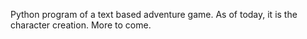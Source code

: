 Python program of a text based adventure game. As of today, it is the character creation. More to come.
